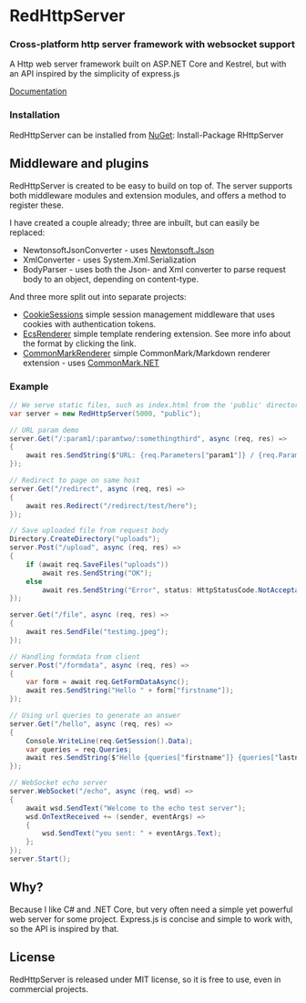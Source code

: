 # RedHttpServer
### Cross-platform http server framework with websocket support

A Http web server framework built on ASP.NET Core and Kestrel, but with an API inspired by the simplicity of express.js

[Documentation](https://rosenbjerg.dk/red/docs)

### Installation
RedHttpServer can be installed from [NuGet](https://www.nuget.org/packages/RHttpServer/): Install-Package RHttpServer

## Middleware and plugins
RedHttpServer is created to be easy to build on top of. 
The server supports both middleware modules and extension modules, and offers a method to register these. 

I have created a couple already; three are inbuilt, but can easily be replaced:

* NewtonsoftJsonConverter - uses [Newtonsoft.Json](https://github.com/JamesNK/Newtonsoft.Json)
* XmlConverter - uses System.Xml.Serialization
* BodyParser - uses both the Json- and Xml converter to parse request body to an object, depending on content-type.

And three more split out into separate projects:
- [CookieSessions](https://github.com/rosenbjerg/RedHttpServer.CSharp/tree/master/src/CookieSessions) simple session management middleware that uses cookies with authentication tokens.
- [EcsRenderer](https://github.com/rosenbjerg/RedHttpServer.CSharp/tree/master/src/EcsRenderer) simple template rendering extension. See more info about the format by clicking the link.
- [CommonMarkRenderer](https://github.com/rosenbjerg/RedHttpServer.CSharp/tree/master/src/CommonMarkRenderer) simple CommonMark/Markdown renderer extension - uses [CommonMark.NET](https://github.com/Knagis/CommonMark.NET)

### Example
```csharp
// We serve static files, such as index.html from the 'public' directory
var server = new RedHttpServer(5000, "public");

// URL param demo
server.Get("/:param1/:paramtwo/:somethingthird", async (req, res) =>
{
	await res.SendString($"URL: {req.Parameters["param1"]} / {req.Parameters["paramtwo"]} / {req.Parameters["somethingthird"]}");
});

// Redirect to page on same host
server.Get("/redirect", async (req, res) =>
{
	await res.Redirect("/redirect/test/here");
});

// Save uploaded file from request body 
Directory.CreateDirectory("uploads");
server.Post("/upload", async (req, res) =>
{
	if (await req.SaveFiles("uploads"))
		await res.SendString("OK");
	else
		await res.SendString("Error", status: HttpStatusCode.NotAcceptable);
});

server.Get("/file", async (req, res) =>
{
	await res.SendFile("testimg.jpeg");
});

// Handling formdata from client
server.Post("/formdata", async (req, res) =>
{
	var form = await req.GetFormDataAsync();
	await res.SendString("Hello " + form["firstname"]);
});

// Using url queries to generate an answer
server.Get("/hello", async (req, res) =>
{
	Console.WriteLine(req.GetSession().Data);
	var queries = req.Queries;
	await res.SendString($"Hello {queries["firstname"]} {queries["lastname"]}, have a nice day");
});

// WebSocket echo server
server.WebSocket("/echo", async (req, wsd) =>
{
	await wsd.SendText("Welcome to the echo test server");
	wsd.OnTextReceived += (sender, eventArgs) =>
	{
		wsd.SendText("you sent: " + eventArgs.Text);
	};
});
server.Start();
```

## Why?
Because I like C# and .NET Core, but very often need a simple yet powerful web server for some project. Express.js is concise and simple to work with, so the API is inspired by that.

## License
RedHttpServer is released under MIT license, so it is free to use, even in commercial projects.